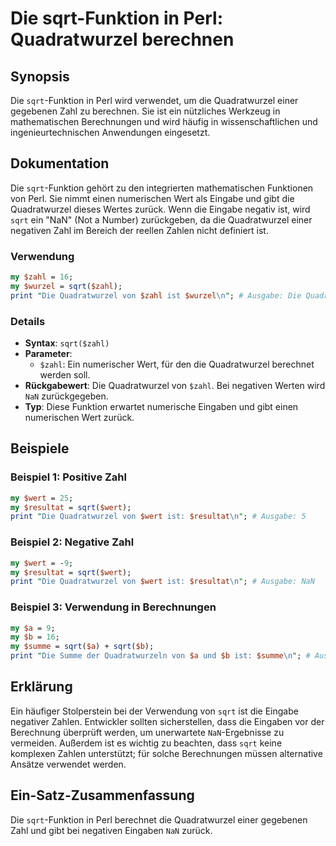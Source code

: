 <!--
Meta Description: # Die sqrt-Funktion in Perl: Quadratwurzel berechnen ## Synopsis Die `sqrt`-Funktion in Perl wird verwendet, um die Quadratwurzel einer gegebenen Zahl...
Meta Keywords: die, sqrt, quadratwurzel, zahl, ist
-->

# Die sqrt-Funktion in Perl: Quadratwurzel berechnen

## Synopsis
Die `sqrt`-Funktion in Perl wird verwendet, um die Quadratwurzel einer gegebenen Zahl zu berechnen. Sie ist ein nützliches Werkzeug in mathematischen Berechnungen und wird häufig in wissenschaftlichen und ingenieurtechnischen Anwendungen eingesetzt.

## Dokumentation
Die `sqrt`-Funktion gehört zu den integrierten mathematischen Funktionen von Perl. Sie nimmt einen numerischen Wert als Eingabe und gibt die Quadratwurzel dieses Wertes zurück. Wenn die Eingabe negativ ist, wird `sqrt` ein "NaN" (Not a Number) zurückgeben, da die Quadratwurzel einer negativen Zahl im Bereich der reellen Zahlen nicht definiert ist.

### Verwendung
```perl
my $zahl = 16;
my $wurzel = sqrt($zahl);
print "Die Quadratwurzel von $zahl ist $wurzel\n"; # Ausgabe: Die Quadratwurzel von 16 ist 4
```

### Details
- **Syntax**: `sqrt($zahl)`
- **Parameter**: 
  - `$zahl`: Ein numerischer Wert, für den die Quadratwurzel berechnet werden soll.
- **Rückgabewert**: Die Quadratwurzel von `$zahl`. Bei negativen Werten wird `NaN` zurückgegeben.
- **Typ**: Diese Funktion erwartet numerische Eingaben und gibt einen numerischen Wert zurück.

## Beispiele
### Beispiel 1: Positive Zahl
```perl
my $wert = 25;
my $resultat = sqrt($wert);
print "Die Quadratwurzel von $wert ist: $resultat\n"; # Ausgabe: 5
```

### Beispiel 2: Negative Zahl
```perl
my $wert = -9;
my $resultat = sqrt($wert);
print "Die Quadratwurzel von $wert ist: $resultat\n"; # Ausgabe: NaN
```

### Beispiel 3: Verwendung in Berechnungen
```perl
my $a = 9;
my $b = 16;
my $summe = sqrt($a) + sqrt($b);
print "Die Summe der Quadratwurzeln von $a und $b ist: $summe\n"; # Ausgabe: 7
```

## Erklärung
Ein häufiger Stolperstein bei der Verwendung von `sqrt` ist die Eingabe negativer Zahlen. Entwickler sollten sicherstellen, dass die Eingaben vor der Berechnung überprüft werden, um unerwartete `NaN`-Ergebnisse zu vermeiden. Außerdem ist es wichtig zu beachten, dass `sqrt` keine komplexen Zahlen unterstützt; für solche Berechnungen müssen alternative Ansätze verwendet werden.

## Ein-Satz-Zusammenfassung
Die `sqrt`-Funktion in Perl berechnet die Quadratwurzel einer gegebenen Zahl und gibt bei negativen Eingaben `NaN` zurück.